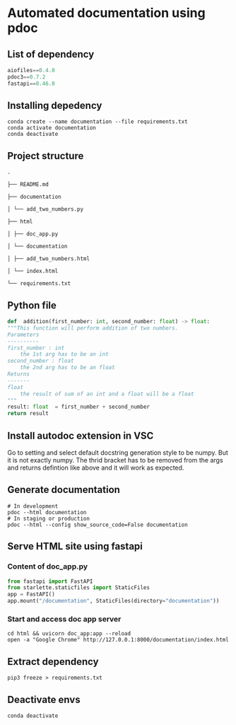 
# Automated documentation using pdoc

  

## List of dependency

```python
aiofiles==0.4.0
pdoc3==0.7.2
fastapi==0.46.0
```

  

## Installing depedency

```shell
conda create --name documentation --file requirements.txt
conda activate documentation
conda deactivate
```

  

## Project structure

  

```shell
.

├── README.md

├── documentation

│ └── add_two_numbers.py

├── html

│ ├── doc_app.py

│ └── documentation

│ ├── add_two_numbers.html

│ └── index.html

└── requirements.txt
```

  

## Python file

```python
def  addition(first_number: int, second_number: float) -> float:
"""This function will perform addition of two numbers.
Parameters
----------
first_number : int
	the 1st arg has to be an int
second_number : float
	the 2nd arg has to be an float
Returns
-------
float
	the result of sum of an int and a float will be a float
"""
result: float  = first_number + second_number
return result
```  

## Install autodoc extension in VSC

Go to setting and select default docstring generation style to be numpy. But it is not exactly numpy. The thrid bracket has to be removed from the args and returns defintion like above and it will work as expected.


## Generate documentation

```shell
# In development
pdoc --html documentation
# In staging or production
pdoc --html --config show_source_code=False documentation
```

## Serve HTML site using fastapi


### Content of doc_app.py

```python
from fastapi import FastAPI
from starlette.staticfiles import StaticFiles
app = FastAPI()
app.mount("/documentation", StaticFiles(directory="documentation"))
```

  

### Start and access doc app server

```shell
cd html && uvicorn doc_app:app --reload
open -a "Google Chrome" http://127.0.0.1:8000/documentation/index.html
```

## Extract dependency

```shell
pip3 freeze > requirements.txt
```

## Deactivate envs

```shell
conda deactivate
```
<!--stackedit_data:
eyJoaXN0b3J5IjpbLTkxMTI0Mjc5MywtMTYwMDg1OTI2MywtMT
QxMTQ0NzEzMV19
-->